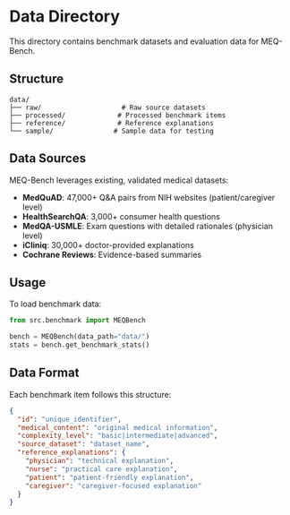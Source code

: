 # Data Directory

This directory contains benchmark datasets and evaluation data for MEQ-Bench.

## Structure

```
data/
├── raw/                    # Raw source datasets
├── processed/             # Processed benchmark items
├── reference/             # Reference explanations
└── sample/               # Sample data for testing
```

## Data Sources

MEQ-Bench leverages existing, validated medical datasets:

- **MedQuAD**: 47,000+ Q&A pairs from NIH websites (patient/caregiver level)
- **HealthSearchQA**: 3,000+ consumer health questions
- **MedQA-USMLE**: Exam questions with detailed rationales (physician level)
- **iCliniq**: 30,000+ doctor-provided explanations
- **Cochrane Reviews**: Evidence-based summaries

## Usage

To load benchmark data:

```python
from src.benchmark import MEQBench

bench = MEQBench(data_path="data/")
stats = bench.get_benchmark_stats()
```

## Data Format

Each benchmark item follows this structure:

```json
{
  "id": "unique_identifier",
  "medical_content": "original medical information",
  "complexity_level": "basic|intermediate|advanced",
  "source_dataset": "dataset_name",
  "reference_explanations": {
    "physician": "technical explanation",
    "nurse": "practical care explanation",
    "patient": "patient-friendly explanation",
    "caregiver": "caregiver-focused explanation"
  }
}
```